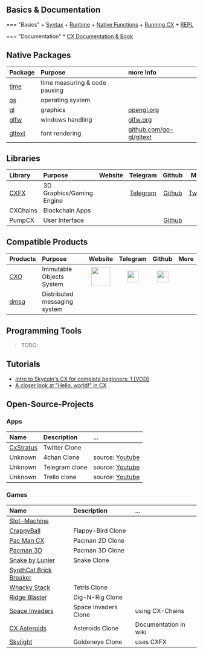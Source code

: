 ## Basics & Documentation

=== "Basics"
    + [Syntax](./basics-syntax)
    + [Runtime](./basics-runtime)
    + [Native Functions](./basics-native-functions)
    + [Running CX](./basics-running-cx)
    + [REPL](./basics-repl)

=== "Documentation"
    * [CX Documentation & Book](https://www.skycoin.com/cx/)

## Native Packages

|Package|Purpose|more Info|
|:--|:--|:--|
|[time](./package-time)|time measuring & code pausing||
|[os](./package-os)|operating system||
|[gl](./package-gl)|graphics|[opengl.org](https://www.opengl.org/resources/libraries/)|
|[glfw](./package-glfw)|windows handling|[glfw.org](https://www.glfw.org/)|
|[gltext](./package-gltext)|font rendering|[github.com/go-gl/gltext](https://github.com/go-gl/gltext)

## Libraries

|Library|Purpose|Website|Telegram|Github|More|
|:--|:--|:--:|:--:|:--:|:--:|
|[CXFX](../../../cxfx/)|3D Graphics/Gaming Engine|| [Telegram](https://t.me/SkyCXFX)|[Github](https://github.com/SkycoinProject/cxfx)|[Twitter](https://twitter.com/skycoincxfx)|
|CXChains|Blockchain Apps|
|PumpCX|User Interface|||[Github](https://github.com/asahi3g/pumpcx)|

<!--|[CXSL](../../CXSL/wiki)|General Utilities||[Telegram](https://t.me/CXLibraries)|[Github](https://github.com/ReewassSquared/CXSL)|
|SkyML|Math & Machine Learning||[Telegram](https://t.me/CXLibraries)||-->

## Compatible Products

|Products|Purpose|Website|Telegram|Github|More|
|:--|:--|:--:|:--:|:--:|:--:|
|[CXO](/software/cxo)|Immutable Objects System|<a href="https://www.skycoin.com/cxo/"> <img src="https://cdn.freebiesupply.com/logos/thumbs/1x/skycoin-logo.png" width="50"></a>|<a href="https://t.me/SkycoinCXO"> <img src="https://upload.wikimedia.org/wikipedia/commons/thumb/8/83/Telegram_2019_Logo.svg/512px-Telegram_2019_Logo.svg.png" width="30"></a>|<a href="http://github.com/skycoin/cxo"> <img src="https://proxy.duckduckgo.com/iu/?u=https%3A%2F%2Fimage.flaticon.com%2Ficons%2Fpng%2F512%2F25%2F25231.png&f=1" width="30"></a>|
|[dmsg](/software/dmsg)|Distributed messaging system|


## Programming Tools

> TODO:
<!--
||Name|OS|Description|
|:--:|:--|--|--|
|<a href="./PT-Visual-Studio-Code"> <img src="https://upload.wikimedia.org/wikipedia/commons/thumb/2/2d/Visual_Studio_Code_1.18_icon.svg/1200px-Visual_Studio_Code_1.18_icon.svg.png" width="30"></a>|[Visual Studio Code](./PT-Visual-Studio-Code) |Windows / macOS / Linux|
||Vim|Windows / macOS / Linux|
|<a href="./PT-Emacs"> <img src="https://lists.gnu.org/archive/html/emacs-devel/2015-10/pngR9b4lzUy39.png" width="30"></a>|[Emacs](./PT-Emacs)|Windows / macOS / Linux|
||Sublime Text|Windows / macOS / Linux|
||GoLand|Windows / macOS / Linux|
|<a href="./PT-Atom"> <img src="https://upload.wikimedia.org/wikipedia/commons/thumb/8/80/Atom_editor_logo.svg/1118px-Atom_editor_logo.svg.png" width="30"></a>|[ATOM](./PT-Atom)|Windows / macOS / Linux|
-->
## Tutorials

<!--### General Programming-->
<!--#### Youtube-->
* [Intro to Skycoin's CX for complete beginners: 1 [VOD]](https://www.youtube.com/watch?v=9V0T8axf4FQ)
* [A closer look at "Hello, world!" in CX](https://www.youtube.com/watch?v=6KdEIpD3RgU)
<!--### App-Design-->
<!--### Game-Design-->

## Open-Source-Projects

### Apps
|Name|Description|...|
|:--|:--|:--|
|[CxStratus](https://github.com/ReewassSquared/cx/tree/cxtweet)|Twitter Clone| |
|Unknown|4chan Clone|source: [Youtube](https://www.youtube.com/watch?v=QmRV3edG1cE&feature=youtu.be) |
|Unknown|Telegram clone|source: [Youtube](https://www.youtube.com/watch?v=QmRV3edG1cE&feature=youtu.be) |
|Unknown|Trello clone|source: [Youtube](https://www.youtube.com/watch?v=QmRV3edG1cE&feature=youtu.be) |

### Games
|Name|Description|...|
|:--|:--|:--|
|[Slot-Machine](https://github.com/galah4d/casino-cx)|
|[CrappyBall](https://github.com/atang152/crappyBall-cx)|Flappy-Bird Clone|
|[Pac Man CX](https://github.com/skycoin/cx-games/tree/master/Pac-Man-CX-by-Galah4d)|Pacman 2D Clone|
|[Pacman 3D](https://github.com/galah4d/pacman-3d)|Pacman 3D Clone
|[Snake by Lunier](https://github.com/skycoin/cx-games/tree/master/Snake-by-Lunier)|Snake Clone|
|[SynthCat Brick Breaker](https://github.com/skycoin/cx-games/tree/master/SynthCat-Brick-Breaker-by-RedCurse)
|[Whacky Stack](https://github.com/skycoin/cx-games/tree/master/Whacky-Stack)|Tetris Clone|
|[Ridge Blaster](https://github.com/skycoin/cx-games/tree/master/ridge-blaster)|Dig-N-Rig Clone|
|[Space Invaders](https://github.com/taekwondouglas/space-invaders)|Space Invaders Clone|using CX-Chains|
|[CX Asteroids](https://github.com/0pcom/cx-asteroids)|Asteroids Clone|Documentation in wiki|
|[Skylight](https://github.com/skycoin/cxfx/tree/master/games/skylight)|Goldeneye Clone|uses CXFX|